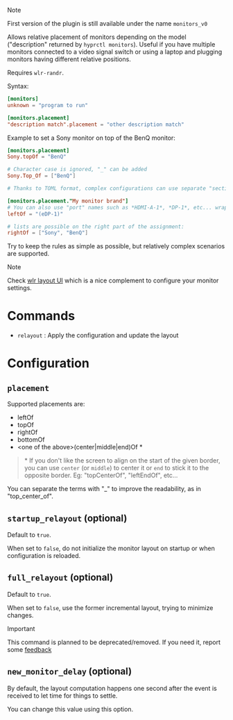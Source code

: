 > [!note]
> First version of the plugin is still available under the name `monitors_v0`

Allows relative placement of monitors depending on the model ("description" returned by `hyprctl monitors`).
Useful if you have multiple monitors connected to a video signal switch or using a laptop and plugging monitors having different relative positions.

Requires `wlr-randr`.

Syntax:

```toml
[monitors]
unknown = "program to run"

[monitors.placement]
"description match".placement = "other description match"
```

Example to set a Sony monitor on top of the BenQ monitor:
```toml
[monitors.placement]
Sony.topOf = "BenQ"

# Character case is ignored, "_" can be added
Sony.Top_Of = ["BenQ"]

# Thanks to TOML format, complex configurations can use separate "sections" for clarity, eg:

[monitors.placement."My monitor brand"]
# You can also use "port" names such as *HDMI-A-1*, *DP-1*, etc... wrapping them in *()*:
leftOf = "(eDP-1)"

# lists are possible on the right part of the assignment:
rightOf = ["Sony", "BenQ"]
```

Try to keep the rules as simple as possible, but relatively complex scenarios are supported.

> [!note]
> Check [wlr layout UI](https://github.com/fdev31/wlr-layout-ui) which is a nice complement to configure your monitor settings.

# Commands

- `relayout` : Apply the configuration and update the layout

# Configuration

## `placement`

Supported placements are:

- leftOf
- topOf
- rightOf
- bottomOf
- \<one of the above>(center|middle|end)Of *

> \* If you don't like the screen to align on the start of the given border, you can use `center` (or `middle`) to center it or `end` to stick it to the opposite border.
> Eg: "topCenterOf", "leftEndOf", etc...

You can separate the terms with "_" to improve the readability, as in "top_center_of".

## `startup_relayout` (optional)

Default to `ŧrue`.

When set to `false`, do not initialize the monitor layout on startup or when configuration is reloaded.

## `full_relayout` (optional)

Default to `true`.

When set to `false`, use the former incremental layout, trying to minimize changes.

> [!important]
>
> This command is planned to be deprecated/removed. If you need it, report some [feedback](https://github.com/hyprland-community/pyprland/issues/new/choose)

## `new_monitor_delay` (optional)

By default, the layout computation happens one second after the event is received to let time for things to settle.

You can change this value using this option.

